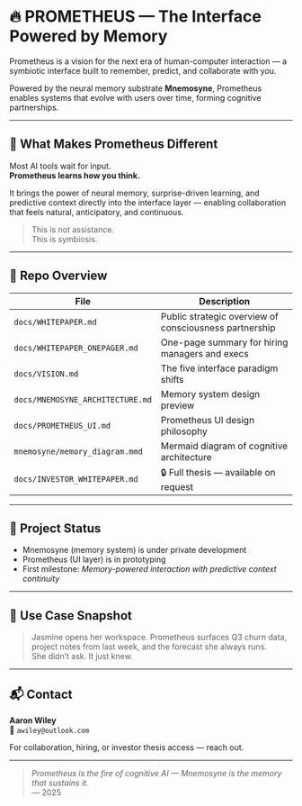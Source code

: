 # 🔥 PROMETHEUS — The Interface Powered by Memory

Prometheus is a vision for the next era of human-computer interaction — a symbiotic interface built to remember, predict, and collaborate with you.

Powered by the neural memory substrate **Mnemosyne**, Prometheus enables systems that evolve with users over time, forming cognitive partnerships.

---

## 🧠 What Makes Prometheus Different

Most AI tools wait for input.  
**Prometheus learns how you think.**

It brings the power of neural memory, surprise-driven learning, and predictive context directly into the interface layer — enabling collaboration that feels natural, anticipatory, and continuous.

> This is not assistance.  
> This is symbiosis.

---

## 📘 Repo Overview

| File | Description |
|------|-------------|
| `docs/WHITEPAPER.md` | Public strategic overview of consciousness partnership |
| `docs/WHITEPAPER_ONEPAGER.md` | One-page summary for hiring managers and execs |
| `docs/VISION.md` | The five interface paradigm shifts |
| `docs/MNEMOSYNE_ARCHITECTURE.md` | Memory system design preview |
| `docs/PROMETHEUS_UI.md` | Prometheus UI design philosophy |
| `mnemosyne/memory_diagram.mmd` | Mermaid diagram of cognitive architecture |
| `docs/INVESTOR_WHITEPAPER.md` | 🔒 Full thesis — available on request |

---

## 🔧 Project Status

- Mnemosyne (memory system) is under private development
- Prometheus (UI layer) is in prototyping
- First milestone: *Memory-powered interaction with predictive context continuity*

---

## 🧩 Use Case Snapshot

> Jasmine opens her workspace. Prometheus surfaces Q3 churn data, project notes from last week, and the forecast she always runs.  
> She didn’t ask. It just knew.

---

## 📬 Contact

**Aaron Wiley**  
📧 `awiley@outlook.com`

For collaboration, hiring, or investor thesis access — reach out.

---

> *Prometheus is the fire of cognitive AI — Mnemosyne is the memory that sustains it.*  
> — 2025